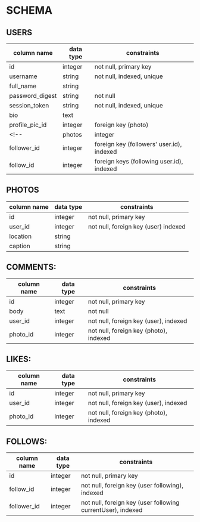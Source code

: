 # SCHEMA


## USERS

| column name | data type | constraints |
| ------------- | ------------- | ------------- |
| id  | integer  | not null, primary key |
| username  | string  | not null, indexed, unique |
| full_name | string | |
| password_digest | string | not null|
| session_token | string | not null, indexed, unique |
| bio | text | |
| profile_pic_id | integer | foreign key (photo) |
<!-- | photos | integer | foreign keys (references photos) indexed |
| follower_id | integer | foreign key (followers' user.id), indexed |
| follow_id | integer | foreign keys (following user.id), indexed | -->

<!-- - id:
  - integer
  - not null, primary key

- username:
  - string
  - not null, indexed, unique

- full_name:
  - string

- password_digest:
  - string
  - not null

- session_token:
  - string
  - not null, indexed, unique

- bio:
  - text

- profile_pic_id:
  - integer
  - foreign key (references photo), indexed

- photos:
  - integer
  - foreign keys (references photos), indexed

- follower_id:
  - integer
  - foreign keys (references followers' user.id), indexed

- follow_id:
  - integer
  - foreign keys (references following user.id), indexed -->



## PHOTOS
| column name | data type | constraints |
| ------------- | ------------- | ------------- |
| id | integer | not null, primary key |
| user_id | integer | not null, foreign key (user) indexed |
| location | string | |
| caption | string | |

<!-- - id:
  - integer
  - not null, primary key

- user_id:
  - integer
  - not null, foreign key (references user), indexed

- location:
  - string

- caption:
  - string -->




## COMMENTS:
| column name | data type | constraints |
| ------------- | ------------- | ------------- |
| id | integer | not null, primary key |
| body | text | not null |
| user_id | integer | not null, foreign key (user), indexed |
| photo_id | integer | not null, foreign key (photo), indexed |

<!-- - id:
  - integer
  - not null, primary key

- body:
  - text
  - not null

- user_id:
  - integer
  - not null, foreign key (references user), indexed

- photo_id:
  - integer
  - not null, foreign key (references photo), indexed
 -->



## LIKES:
| column name | data type | constraints |
| ------------- | ------------- | ------------- |
| id  | integer  | not null, primary key |
| user_id  | integer  | not null, foreign key (user), indexed |
| photo_id | integer | not null, foreign key (photo), indexed |

<!--
- id:
  - integer
  - not null, primary key

- user_id:
  - integer
  - not null, foreign key (references user), indexed

- photo_id:
  - integer
  - not null, foreign key (references photo), indexed -->
  ## FOLLOWS:
  | column name | data type | constraints |
  | ------------- | ------------- | ------------- |
  | id  | integer  | not null, primary key |
  | follow_id| integer | not null, foreign key (user following), indexed|
  | follower_id| integer | not null, foreign key (user following currentUser), indexed|
